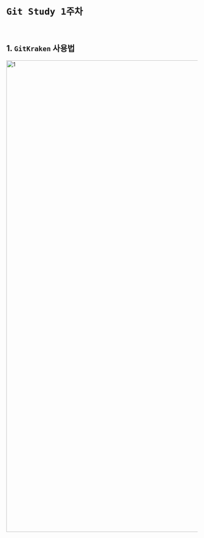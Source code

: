 # `Git Study 1주차`

<br>

## 1. `GitKraken` 사용법

<img width="1240" alt="1" src="https://user-images.githubusercontent.com/45676906/95776411-3debf600-0cff-11eb-8529-693d666a0a00.png">

<br>


